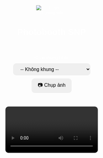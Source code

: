 <!DOCTYPE html>
<html lang="vi">
<head>
  <meta charset="UTF-8" />
  <meta name="viewport" content="width=device-width, initial-scale=1.0"/>
  <title>Photobooth SNP</title>
  <style>
    body {
      margin: 0;
      font-family: sans-serif;
      background: url('https://cdn.saigonnewport.com.vn/uploads/images/2025/05/29/bg-key-visual-run-as-one-2025-01-6838100db8936.png') no-repeat center center fixed;
      background-size: cover;
      color: white;
      display: flex;
      flex-direction: column;
      align-items: center;
    }
    header {
      text-align: center;
      margin: 20px;
    }
    header img {
      max-width: 100px;
      height: auto;
    }
    video, canvas {
      width: 100%;
      max-width: 480px;
      border-radius: 10px;
      margin-top: 10px;
    }
    .controls {
      margin: 20px 0;
      display: flex;
      flex-direction: column;
      align-items: center;
      gap: 10px;
    }
    select, button {
      padding: 10px 20px;
      font-size: 16px;
      border-radius: 10px;
      border: none;
      cursor: pointer;
    }
    #download {
      color: #00f0ff;
      display: none;
      margin-top: 10px;
    }
  </style>
</head>
<body>

<header>
  <img src="https://cdn.saigonnewport.com.vn/uploads/images/2025/05/29/logo-run-as-one-2025-01-6838105ac2103.png" alt="Logo Thương hiệu">
  <h1>Photobooth SNP</h1>
</header>

<div class="controls">
  <label for="frameSelect">Chọn khung hình:</label>
  <select id="frameSelect">
    <option value="">-- Không khung --</option>
    <option value="https://cdn.saigonnewport.com.vn/uploads/images/2025/05/29/meet-tribe-06-1-683817714cf39.png">Khung RUN AS ONE 2025</option>
  </select>
  <button id="snap">📷 Chụp ảnh</button>
  <a id="download" download="photo.png">📥 Tải ảnh</a>
</div>

<video id="video" autoplay playsinline></video>
<canvas id="canvas" style="display:none;"></canvas>

<script>
  const video = document.getElementById('video');
  const canvas = document.getElementById('canvas');
  const ctx = canvas.getContext('2d');
  const snap = document.getElementById('snap');
  const download = document.getElementById('download');
  const frameSelect = document.getElementById('frameSelect');

  let frameImg = null;

  // Bật camera
  navigator.mediaDevices.getUserMedia({ video: true })
    .then(stream => video.srcObject = stream)
    .catch(err => alert("Không thể truy cập camera: " + err));

  // Khi chọn khung
  frameSelect.addEventListener('change', () => {
    const url = frameSelect.value;
    if (!url) {
      frameImg = null;
      return;
    }
    frameImg = new Image();
    frameImg.crossOrigin = "anonymous";
    frameImg.src = url;
  });

  // Chụp ảnh
  snap.addEventListener('click', () => {
    const w = video.videoWidth;
    const h = video.videoHeight;
    canvas.width = w;
    canvas.height = h;
    ctx.drawImage(video, 0, 0, w, h);
    if (frameImg) {
      frameImg.onload = () => {
        ctx.drawImage(frameImg, 0, 0, w, h);
        showDownload();
      };
      if (frameImg.complete) {
        ctx.drawImage(frameImg, 0, 0, w, h);
        showDownload();
      }
    } else {
      showDownload();
    }
  });

  function showDownload() {
    const dataURL = canvas.toDataURL('image/png');
    download.href = dataURL;
    download.style.display = 'inline';
  }
</script>

</body>
</html>
